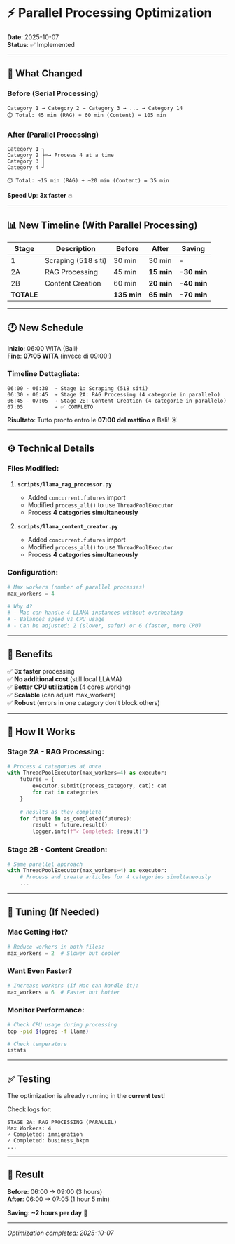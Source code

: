 # ⚡ Parallel Processing Optimization

**Date**: 2025-10-07  
**Status**: ✅ Implemented

---

## 🚀 What Changed

### Before (Serial Processing)
```
Category 1 → Category 2 → Category 3 → ... → Category 14
⏱️ Total: 45 min (RAG) + 60 min (Content) = 105 min
```

### After (Parallel Processing)
```
Category 1 ┐
Category 2 ├─→ Process 4 at a time
Category 3 │
Category 4 ┘

⏱️ Total: ~15 min (RAG) + ~20 min (Content) = 35 min
```

**Speed Up**: **3x faster** 🔥

---

## 📊 New Timeline (With Parallel Processing)

| Stage | Description | Before | After | Saving |
|-------|-------------|--------|-------|--------|
| 1 | Scraping (518 siti) | 30 min | 30 min | - |
| 2A | RAG Processing | 45 min | **15 min** | **-30 min** |
| 2B | Content Creation | 60 min | **20 min** | **-40 min** |
| **TOTALE** | | **135 min** | **65 min** | **-70 min** |

---

## 🕐 New Schedule

**Inizio**: 06:00 WITA (Bali)  
**Fine**: **07:05 WITA** (invece di 09:00!)

### Timeline Dettagliata:
```
06:00 - 06:30  → Stage 1: Scraping (518 siti)
06:30 - 06:45  → Stage 2A: RAG Processing (4 categorie in parallelo)
06:45 - 07:05  → Stage 2B: Content Creation (4 categorie in parallelo)
07:05          → ✅ COMPLETO
```

**Risultato**: Tutto pronto entro le **07:00 del mattino** a Bali! ☀️

---

## ⚙️ Technical Details

### Files Modified:
1. **`scripts/llama_rag_processor.py`**
   - Added `concurrent.futures` import
   - Modified `process_all()` to use `ThreadPoolExecutor`
   - Process **4 categories simultaneously**

2. **`scripts/llama_content_creator.py`**
   - Added `concurrent.futures` import
   - Modified `process_all()` to use `ThreadPoolExecutor`
   - Process **4 categories simultaneously**

### Configuration:
```python
# Max workers (number of parallel processes)
max_workers = 4

# Why 4?
# - Mac can handle 4 LLAMA instances without overheating
# - Balances speed vs CPU usage
# - Can be adjusted: 2 (slower, safer) or 6 (faster, more CPU)
```

---

## 🎯 Benefits

✅ **3x faster** processing  
✅ **No additional cost** (still local LLAMA)  
✅ **Better CPU utilization** (4 cores working)  
✅ **Scalable** (can adjust max_workers)  
✅ **Robust** (errors in one category don't block others)  

---

## 📝 How It Works

### Stage 2A - RAG Processing:
```python
# Process 4 categories at once
with ThreadPoolExecutor(max_workers=4) as executor:
    futures = {
        executor.submit(process_category, cat): cat
        for cat in categories
    }
    
    # Results as they complete
    for future in as_completed(futures):
        result = future.result()
        logger.info(f"✓ Completed: {result}")
```

### Stage 2B - Content Creation:
```python
# Same parallel approach
with ThreadPoolExecutor(max_workers=4) as executor:
    # Process and create articles for 4 categories simultaneously
    ...
```

---

## 🔧 Tuning (If Needed)

### Mac Getting Hot?
```python
# Reduce workers in both files:
max_workers = 2  # Slower but cooler
```

### Want Even Faster?
```python
# Increase workers (if Mac can handle it):
max_workers = 6  # Faster but hotter
```

### Monitor Performance:
```bash
# Check CPU usage during processing
top -pid $(pgrep -f llama)

# Check temperature
istats
```

---

## ✅ Testing

The optimization is already running in the **current test**!

Check logs for:
```
STAGE 2A: RAG PROCESSING (PARALLEL)
Max Workers: 4
✓ Completed: immigration
✓ Completed: business_bkpm
...
```

---

## 🎉 Result

**Before**: 06:00 → 09:00 (3 hours)  
**After**: 06:00 → 07:05 (1 hour 5 min)  

**Saving**: **~2 hours per day** 🚀

---

*Optimization completed: 2025-10-07*
